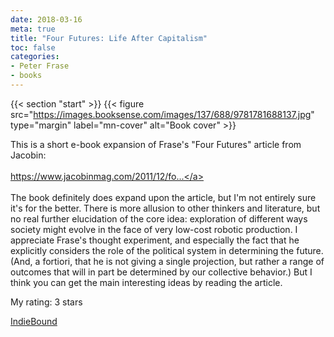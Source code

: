 ```yaml
---
date: 2018-03-16
meta: true
title: "Four Futures: Life After Capitalism"
toc: false
categories:
- Peter Frase
- books
---
```


{{< section "start" >}}
{{< figure src="https://images.booksense.com/images/137/688/9781781688137.jpg" type="margin" label="mn-cover" alt="Book cover" >}}

This is a short e-book expansion of Frase's "Four Futures" article from Jacobin:<br /><br /><a target="_blank" href="https://www.jacobinmag.com/2011/12/four-futures/" rel="nofollow noopener">https://www.jacobinmag.com/2011/12/fo...</a><br /><br />The book definitely does expand upon the article, but I'm not entirely sure it's for the better. There is more allusion to other thinkers and literature, but no real further elucidation of the core idea: exploration of different ways society might evolve in the face of very low-cost robotic production. I appreciate Frase's thought experiment, and especially the fact that he explicitly considers the role of the political system in determining the future. (And, a fortiori, that he is not giving a single projection, but rather a range of outcomes that will in part be determined by our collective behavior.) But I think you can get the main interesting ideas by reading the article.

My rating: 3 stars  

[IndieBound](https://www.indiebound.org/book/9781781688137)
